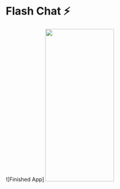 # Flash Chat ⚡️

![Finished App]
<img src="https://github.com/D4vr4n/Flutter_Chat_App/blob/main/images/app.gif" width="180" height="400">



